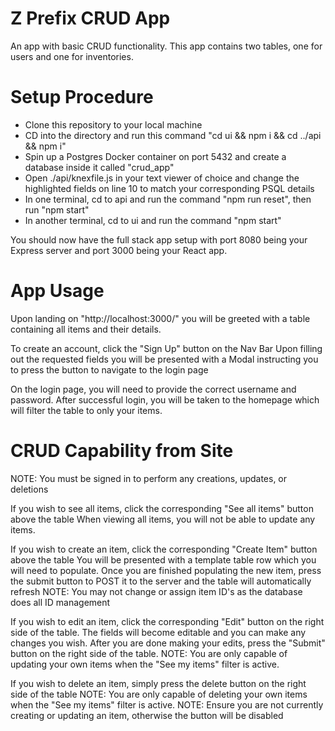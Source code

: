 # Z Prefix CRUD App

An app with basic CRUD functionality.
This app contains two tables, one for users and one for inventories.

# Setup Procedure

- Clone this repository to your local machine
- CD into the directory and run this command "cd ui && npm i && cd ../api && npm i"
- Spin up a Postgres Docker container on port 5432 and create a database inside it called "crud_app"
- Open ./api/knexfile.js in your text viewer of choice and change the highlighted fields on line 10 to match your corresponding PSQL details
- In one terminal, cd to api and run the command "npm run reset", then run "npm start"
- In another terminal, cd to ui and run the command "npm start"

You should now have the full stack app setup with port 8080 being your Express server and port 3000 being your React app.

# App Usage

Upon landing on "http://localhost:3000/" you will be greeted with a table containing all items and their details.

To create an account, click the "Sign Up" button on the Nav Bar
Upon filling out the requested fields you will be presented with a Modal instructing you to press the button to navigate to the login page

On the login page, you will need to provide the correct username and password.
After successful login, you will be taken to the homepage which will filter the table to only your items.


# CRUD Capability from Site
NOTE: You must be signed in to perform any creations, updates, or deletions

If you wish to see all items, click the corresponding "See all items" button above the table
When viewing all items, you will not be able to update any items. 


If you wish to create an item, click the corresponding "Create Item" button above the table
You will be presented with a template table row which you will need to populate.
Once you are finished populating the new item, press the submit button to POST it to the server and the table will automatically refresh
NOTE: You may not change or assign item ID's as the database does all ID management

If you wish to edit an item, click the corresponding "Edit" button on the right side of the table.
The fields will become editable and you can make any changes you wish.
After you are done making your edits, press the "Submit" button on the right side of the table.
NOTE: You are only capable of updating your own items when the "See my items" filter is active.

If you wish to delete an item, simply press the delete button on the right side of the table
NOTE: You are only capable of deleting your own items when the "See my items" filter is active.
NOTE: Ensure you are not currently creating or updating an item, otherwise the button will be disabled